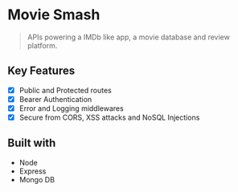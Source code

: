 # Movie Smash

> APIs powering a IMDb like app, a movie database and review platform.

## Key Features

- [x] Public and Protected routes
- [x] Bearer Authentication
- [x] Error and Logging middlewares
- [x] Secure from CORS, XSS attacks and NoSQL Injections

## Built with

- Node
- Express
- Mongo DB